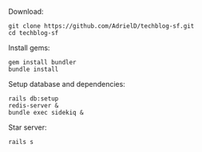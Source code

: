Download:
 
	git clone https://github.com/AdrielD/techblog-sf.git
	cd techblog-sf
    
Install gems:

	gem install bundler
	bundle install

Setup database and dependencies:

	rails db:setup
	redis-server &
	bundle exec sidekiq &

Star server:

	rails s
